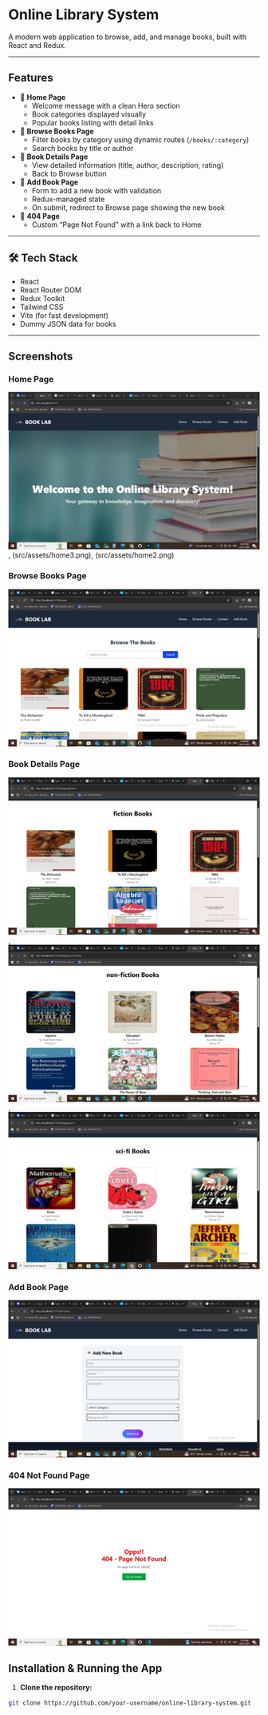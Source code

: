 #  Online Library System

A modern web application to browse, add, and manage books, built with React and Redux.

---

##  Features

- 🔹 **Home Page**
  - Welcome message with a clean Hero section
  - Book categories displayed visually
  - Popular books listing with detail links
- 🔹 **Browse Books Page**
  - Filter books by category using dynamic routes (`/books/:category`)
  - Search books by title or author
- 🔹 **Book Details Page**
  - View detailed information (title, author, description, rating)
  - Back to Browse button
- 🔹 **Add Book Page**
  - Form to add a new book with validation
  - Redux-managed state
  - On submit, redirect to Browse page showing the new book
- 🔹 **404 Page**
  - Custom “Page Not Found” with a link back to Home

---

## 🛠 Tech Stack

- React
- React Router DOM
- Redux Toolkit
- Tailwind CSS
- Vite (for fast development)
- Dummy JSON data for books

---

##  Screenshots

###  Home Page
![Home Page](src/assets/Home1.png),
(src/assets/home3.png),
(src/assets/home2.png)

###  Browse Books Page
![Browse Books](src/assets/Browse.png)

###  Book Details Page
![Book Details](src/assets/fictionbook.png),
![non-fiction](src/assets/non-fictionbook.png),
![Sci-fi](src/assets/sci-fi.png)

###  Add Book Page
![Add Book](src/assets/addbook.png)

###  404 Not Found Page
![404 Page](src/assets/NotFound.png)


## Installation & Running the App

1. **Clone the repository:**

```bash
git clone https://github.com/your-username/online-library-system.git
